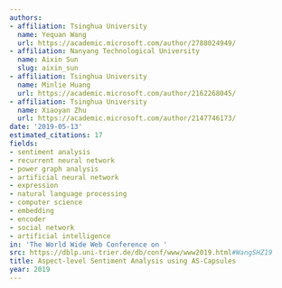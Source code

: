 ```yaml
---
authors:
- affiliation: Tsinghua University
  name: Yequan Wang
  url: https://academic.microsoft.com/author/2788024949/
- affiliation: Nanyang Technological University
  name: Aixin Sun
  slug: aixin_sun
- affiliation: Tsinghua University
  name: Minlie Huang
  url: https://academic.microsoft.com/author/2162268045/
- affiliation: Tsinghua University
  name: Xiaoyan Zhu
  url: https://academic.microsoft.com/author/2147746173/
date: '2019-05-13'
estimated_citations: 17
fields:
- sentiment analysis
- recurrent neural network
- power graph analysis
- artificial neural network
- expression
- natural language processing
- computer science
- embedding
- encoder
- social network
- artificial intelligence
in: 'The World Wide Web Conference on '
src: https://dblp.uni-trier.de/db/conf/www/www2019.html#WangSHZ19
title: Aspect-level Sentiment Analysis using AS-Capsules
year: 2019
---
```

